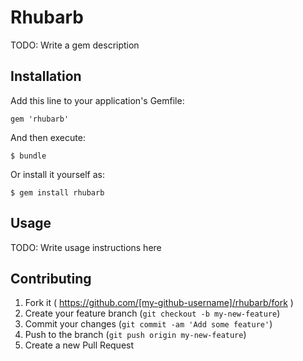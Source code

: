 # Rhubarb

TODO: Write a gem description

## Installation

Add this line to your application's Gemfile:

    gem 'rhubarb'

And then execute:

    $ bundle

Or install it yourself as:

    $ gem install rhubarb

## Usage

TODO: Write usage instructions here

## Contributing

1. Fork it ( https://github.com/[my-github-username]/rhubarb/fork )
2. Create your feature branch (`git checkout -b my-new-feature`)
3. Commit your changes (`git commit -am 'Add some feature'`)
4. Push to the branch (`git push origin my-new-feature`)
5. Create a new Pull Request

